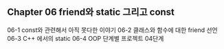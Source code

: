 Chapter 06 friend와 static 그리고 const
---
06-1 const와 관련해서 아직 못다한 이야기
06-2 클래스와 함수에 대한 friend 선언
06-3 C++ 에서의 static
06-4 OOP 단계별 프로젝트 04단계